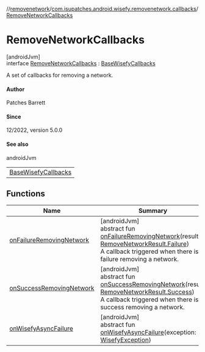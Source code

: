 //[removenetwork](../../../index.md)/[com.isupatches.android.wisefy.removenetwork.callbacks](../index.md)/[RemoveNetworkCallbacks](index.md)

# RemoveNetworkCallbacks

[androidJvm]\
interface [RemoveNetworkCallbacks](index.md) : [BaseWisefyCallbacks](../../../../core/core/com.isupatches.android.wisefy.core.base/-base-wisefy-callbacks/index.md)

A set of callbacks for removing a network.

#### Author

Patches Barrett

#### Since

12/2022, version 5.0.0

#### See also

androidJvm

| |
|---|
| [BaseWisefyCallbacks](../../../../core/core/com.isupatches.android.wisefy.core.base/-base-wisefy-callbacks/index.md) |

## Functions

| Name | Summary |
|---|---|
| [onFailureRemovingNetwork](on-failure-removing-network.md) | [androidJvm]<br>abstract fun [onFailureRemovingNetwork](on-failure-removing-network.md)(result: [RemoveNetworkResult.Failure](../../com.isupatches.android.wisefy.removenetwork.entities/-remove-network-result/-failure/index.md))<br>A callback triggered when there is a failure removing a network. |
| [onSuccessRemovingNetwork](on-success-removing-network.md) | [androidJvm]<br>abstract fun [onSuccessRemovingNetwork](on-success-removing-network.md)(result: [RemoveNetworkResult.Success](../../com.isupatches.android.wisefy.removenetwork.entities/-remove-network-result/-success/index.md))<br>A callback triggered when there is a success removing a network. |
| [onWisefyAsyncFailure](index.md#-2014443064%2FFunctions%2F-1763229663) | [androidJvm]<br>abstract fun [onWisefyAsyncFailure](index.md#-2014443064%2FFunctions%2F-1763229663)(exception: [WisefyException](../../../../core/core/com.isupatches.android.wisefy.core.exceptions/-wisefy-exception/index.md)) |
